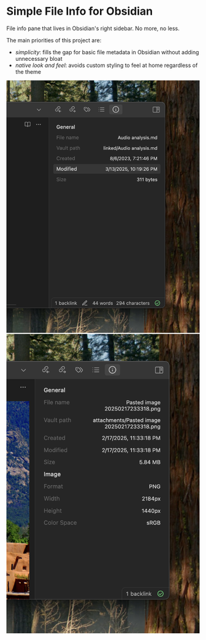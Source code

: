 # Simple File Info for Obsidian

File info pane that lives in Obsidian's right sidebar. No more, no less.

The main priorities of this project are:
- *simplicity*: fills the gap for basic file metadata in Obsidian without adding unnecessary bloat
- *native look and feel*: avoids custom styling to feel at home regardless of the theme

![Text file info](readme-assets/simple-file.png) ![Image file info](readme-assets/image-file.png)